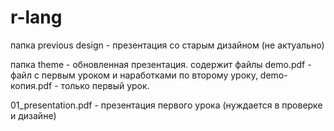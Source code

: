 # r-lang


папка previous design - презентация со старым дизайном (не актуально)

папка theme - обновленная презентация. содержит файлы demo.pdf - файл с первым уроком и наработками по второму уроку, demo-копия.pdf - только первый урок.

01_presentation.pdf - презентация первого урока (нуждается в проверке и дизайне)